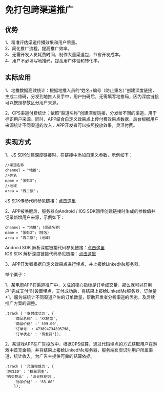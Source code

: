# 免打包跨渠道推广

## 优势

1、精准评估渠道传播效果和用户质量。   
2、简化推广流程，提高推广效率。   
3、无需开发人员耗费时间，制作大量渠道包，节省开发成本。   
4、用户不必填写地推码，提高用户体验和转化率。

## 实际应用

1、地推数据高效统计：根据地推人员的“姓名+编号（防止重名）”创建深度链接，生成二维码，分发到地推人员手中，用户扫码后，无需填写地推码，因为深度链接可以按照参数区分用户来源。   


2、CPS渠道付费统计：依照“渠道名称”创建深度链接，分发给不同的渠道，用于标识用户来源。同时，APP结合自定义效果点上传付费效果点数据，后台根据用户来源统计不同渠道的收入，APP开发者可以按照投放效果，灵活付费。

## 实现方式

1、JS SDK创建深度链接时，在链接中添加自定义参数，示例如下：

```
//渠道名称   
channel = "地推"; 
//姓名
name = "张彭3";
//地域
area = "西二旗"；
```

JS SDK传参代码参见链接：[点击这里](https://pagedoc.lkme.cc/linkpage/linkpage-integration/js-sdk.html#%E5%88%9B%E5%BB%BA%E6%B7%B1%E5%BA%A6%E9%93%BE%E6%8E%A5) 

2、APP被唤醒后，服务器向Android / IOS SDK回传创建链接时生成的参数值并记录新增用户来源，示例如下：

```text
channel = "地推";（渠道名称）
name = "张彭3";（姓名）
area = "西二旗";（地域）
```

Android SDK 解析深度链接代码参见链接：[点击这里](https://pagedoc.lkme.cc/linkpage/linkpage-integration/android-sdk.html#%E8%A7%A3%E6%9E%90%E6%B7%B1%E5%BA%A6%E9%93%BE%E6%8E%A5%E5%8F%82%E6%95%B0%E5%B9%B6%E8%B7%B3%E8%BD%AC)   
IOS SDK 解析深度链接代码参见链接：[点击这里](https://pagedoc.lkme.cc/linkpage/linkpage-integration/ios-sdk.html#%E8%A7%A3%E6%9E%90%E6%B7%B1%E5%BA%A6%E9%93%BE%E6%8E%A5)

3、APP开发者根据自定义效果点进行埋点，并上报给LinkedMe服务器。

举个栗子：

1、某电商APP在渠道推广中，关注的核心指标是订单成交量，那么就可以在用户”完成支付“时设置埋点，支付成功后，将结果上报给LinkedMe服务器，订单量+1，服务端统计不同渠道产生的订单数量，帮助开发者分析渠道的优劣，及后续推广方案的调整。

```text
.track ( '支付成功页', {
    '商品名称' : 'XX硬盘',
    '商品价格' :' 599.00',
    '订单号' : 473894734895798,
    '订单状态' : '待发货'});  
```

2、某游戏APP在广告投放中，根据CPS结算，通过代码埋点的方式获取用户在游戏中首充金额，并将结果上报给LinkedMe服务器，服务端负责识别用户所属渠道，统计收入，为广告主提供可靠的结算依据。

```text
.track ( '充值完成页', {
'游戏ID' : '桃花洞主'，
'购买物品' : '流光桃花剑',
    '物品价格' : '68.00'
    });  
```

